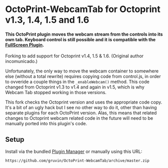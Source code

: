 # OctoPrint-WebcamTab for Octoprint v1.3, 1.4, 1.5 and 1.6

#### This OctoPrint plugin moves the webcam stream from the controls into its own tab. Keyboard control is still possible and it is compatible with the [FullScreen Plugin](https://github.com/BillyBlaze/OctoPrint-FullScreen).

Forking to add support for Octoprint v1.4, 1.5 & 1.6. (Original author incomunicado.)

Unfortunately, the only way to move the webcam container to somewhere else (without a total rewrite) requires copying code from control.js, in order to ovveride a couple things in the `_enableWebcam()` method. This code changed from Octoprint v1.3 to v1.4 and again in v1.5, which is why Webcam Tab stopped working in those versions.

This fork checks the Octoprint version and uses the appropriate code copy. It's a bit of an ugly hack but I see no other way to do it, other than having separate plugins for each OctoPrint version. Alas, this means that related changes to Octoprint webcam related code in the future will need to be manually ported into this plugin's code.

## Setup

Install via the bundled [Plugin Manager](https://github.com/foosel/OctoPrint/wiki/Plugin:-Plugin-Manager)
or manually using this URL:

    https://github.com/gruvin/OctoPrint-WebcamTab/archive/master.zip
